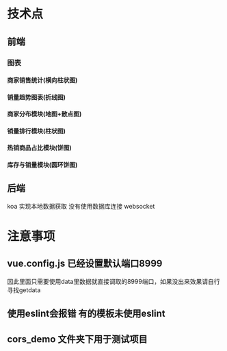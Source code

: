 
# 技术点

## 前端

### 图表
#### 商家销售统计(横向柱状图) 
#### 销量趋势图表(折线图) 
####  商家分布模块(地图+散点图) 
#### 销量排行模块(柱状图)
#### 热销商品占比模块(饼图)
#### 库存与销量模块(圆环饼图) 
## 后端
koa 实现本地数据获取 没有使用数据库连接
websocket


# 注意事项
## vue.config.js 已经设置默认端口8999  
因此里面只需要使用data里数据就直接调取的8999端口，如果没出来效果请自行寻找getdata

## 使用eslint会报错 有的模板未使用eslint

## cors_demo 文件夹下用于测试项目
